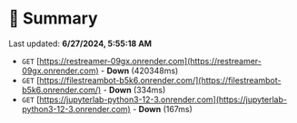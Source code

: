 # 📖 Summary
Last updated: **6/27/2024, 5:55:18 AM**

- `GET` [https://restreamer-09gx.onrender.com](https://restreamer-09gx.onrender.com) - **Down** (420348ms)
- `GET` [https://filestreambot-b5k6.onrender.com/](https://filestreambot-b5k6.onrender.com/) - **Down** (334ms)
- `GET` [https://jupyterlab-python3-12-3.onrender.com](https://jupyterlab-python3-12-3.onrender.com) - **Down** (167ms)
